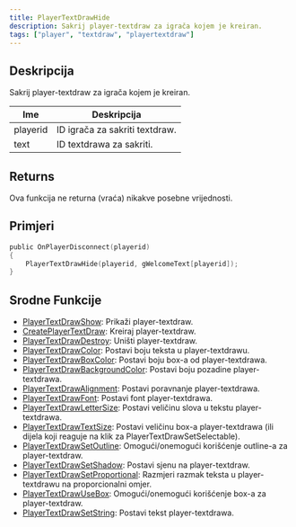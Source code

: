 ```yaml
---
title: PlayerTextDrawHide
description: Sakrij player-textdraw za igrača kojem je kreiran.
tags: ["player", "textdraw", "playertextdraw"]
---
```


## Deskripcija

Sakrij player-textdraw za igrača kojem je kreiran.

| Ime      | Deskripcija                    |
| -------- | ------------------------------ |
| playerid | ID igrača za sakriti textdraw. |
| text     | ID textdrawa za sakriti.       |

## Returns

Ova funkcija ne returna (vraća) nikakve posebne vrijednosti.

## Primjeri

```c
public OnPlayerDisconnect(playerid)
{
    PlayerTextDrawHide(playerid, gWelcomeText[playerid]);
}
```

## Srodne Funkcije

- [PlayerTextDrawShow](PlayerTextDrawShow): Prikaži player-textdraw.
- [CreatePlayerTextDraw](CreatePlayerTextDraw): Kreiraj player-textdraw.
- [PlayerTextDrawDestroy](PlayerTextDrawDestroy): Uništi player-textdraw.
- [PlayerTextDrawColor](PlayerTextDrawColor): Postavi boju teksta u player-textdrawu.
- [PlayerTextDrawBoxColor](PlayerTextDrawBoxColor): Postavi boju box-a od player-textdrawa.
- [PlayerTextDrawBackgroundColor](PlayerTextDrawBackgroundColor): Postavi boju pozadine player-textdrawa.
- [PlayerTextDrawAlignment](PlayerTextDrawAlignment): Postavi poravnanje player-textdrawa.
- [PlayerTextDrawFont](PlayerTextDrawFont): Postavi font player-textdrawa.
- [PlayerTextDrawLetterSize](PlayerTextDrawLetterSize): Postavi veličinu slova u tekstu player-textdrawa.
- [PlayerTextDrawTextSize](PlayerTextDrawTextSize): Postavi veličinu box-a player-textdrawa (ili dijela koji reaguje na klik za PlayerTextDrawSetSelectable).
- [PlayerTextDrawSetOutline](PlayerTextDrawSetOutline): Omogući/onemogući korišćenje outline-a za player-textdraw.
- [PlayerTextDrawSetShadow](PlayerTextDrawSetShadow): Postavi sjenu na player-textdraw.
- [PlayerTextDrawSetProportional](PlayerTextDrawSetProportional): Razmjeri razmak teksta u player-textdrawu na proporcionalni omjer.
- [PlayerTextDrawUseBox](PlayerTextDrawUseBox): Omogući/onemogući korišćenje box-a za player-textdraw.
- [PlayerTextDrawSetString](PlayerTextDrawSetString): Postavi tekst player-textdrawa.
